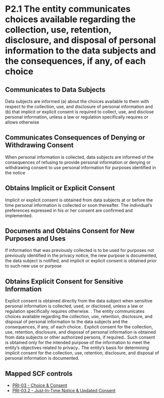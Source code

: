 # P2.1 The entity communicates choices available regarding the collection, use, retention, disclosure, and disposal of personal information to the data subjects and the consequences, if any, of each choice
## Communicates to Data Subjects
Data subjects are informed (a) about the choices available to them with respect to the collection, use, and disclosure of personal information and (b) that implicit or explicit consent is required to collect, use, and disclose personal information, unless a law or regulation specifically requires or allows otherwise
## Communicates Consequences of Denying or Withdrawing Consent
When personal information is collected, data subjects are informed of the consequences of refusing to provide personal information or denying or withdrawing consent to use personal information for purposes identified in the notice
## Obtains Implicit or Explicit Consent
Implicit or explicit consent is obtained from data subjects at or before the time personal information is collected or soon thereafter. The individual’s preferences expressed in his or her consent are confirmed and implemented.
## Documents and Obtains Consent for New Purposes and Uses
If information that was previously collected is to be used for purposes not previously identified in the privacy notice, the new purpose is documented, the data subject is notified, and implicit or explicit consent is obtained prior to such new use or purpose
## Obtains Explicit Consent for Sensitive Information
Explicit consent is obtained directly from the data subject when sensitive personal information is collected, used, or disclosed, unless a law or regulation specifically requires otherwise.
. The entity communicates choices available regarding the collection, use, retention, disclosure, and disposal of personal information to the data subjects and the consequences, if any, of each choice.. Explicit consent for the collection, use, retention, disclosure, and disposal of personal information is obtained from data subjects or other authorized persons, if required.. Such consent is obtained only for the intended purpose of the information to meet the entity’s objectives related to privacy.. The entity’s basis for determining implicit consent for the collection, use, retention, disclosure, and disposal of personal information is documented.
## Mapped SCF controls
- [PRI-03 - Choice & Consent](../scf/pri-03-choice&consent.md)
- [PRI-03.2 - Just-In-Time Notice & Updated Consent](../scf/pri-032-just-in-timenotice&updatedconsent.md)